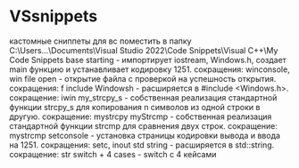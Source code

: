 # VSsnippets
кастомные сниппеты для вс
поместить в папку C:\Users\...\Documents\Visual Studio 2022\Code Snippets\Visual C++\My Code Snippets
base starting - импортирует iostream, Windows.h, создает main функцию и устанавливает кодировку 1251. сокращения: winconsole, win
file open - открытие файла с проверкой на успешность открытия. сокращения: f
include Windowsh - расширяется в #include <Windows.h>. сокращение: iwin
my_strcpy_s - собственная реализация стандартной функции strcpy_s для копирования n символов из одной строки в другую. сокращение: mystrcpy
myStrcmp - собственная реализация стандартной функции strcmp для сравнения двух строк. сокращение: mystrcmp
setconsole - установка страницы кодировки вывода и ввода на 1251. сокращения: setc, inout
std string - расширяется в std::string. сокращение: str
switch + 4 cases - switch с 4 кейсами  
